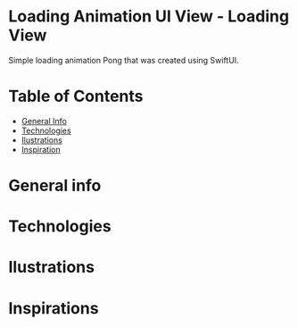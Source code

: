 #  Loading Animation UI View - Loading View

Simple loading animation Pong that was created using SwiftUI.

# Table of Contents

- <a href="https://github.com/sergiosepulveda09/AnotherAnimatedLoadingView/tree/main#general-info" >General Info</a>
- <a href="https://github.com/sergiosepulveda09/AnotherAnimatedLoadingView/tree/main#technologies">Technologies</a>
- <a href="https://github.com/sergiosepulveda09/AnotherAnimatedLoadingView/tree/main#ilustrations">Ilustrations</a>
- <a href="https://github.com/sergiosepulveda09/AnotherAnimatedLoadingView/tree/main#inspirations">Inspiration</a>

# General info

# Technologies

# Ilustrations

# Inspirations
